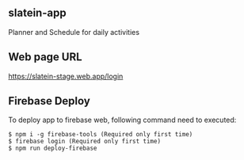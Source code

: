## slatein-app
Planner and Schedule for daily activities

## Web page URL
https://slatein-stage.web.app/login

## Firebase Deploy
To deploy app to firebase web, following command need to executed:
```
$ npm i -g firebase-tools (Required only first time)
$ firebase login (Required only first time)
$ npm run deploy-firebase
```
